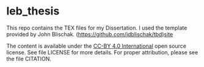 # leb_thesis

This repo contains the TEX files for my Dissertation. I used
the template provided by John Blischak. (https://github.com/jdblischak/tbd)[site]

The content is available under the [CC-BY 4.0 International][ccby]
open source license. See file LICENSE for more details. For proper
attribution, please see the file CITATION.

[ucetd]: https://github.com/zuwiki/ucetd-latex
[site]: https://www.lib.uchicago.edu/research/scholar/phd/
[ccby]: https://creativecommons.org/licenses/by/4.0/legalcode
